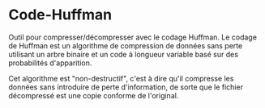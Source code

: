 # Code-Huffman
Outil pour compresser/décompresser avec le codage Huffman. 
Le codage de Huffman est un algorithme de compression de données sans perte utilisant un arbre binaire et un code à longueur variable basé sur des probabilités d'apparition.

Cet algorithme est "non-destructif", c'est à dire qu'il compresse les données sans introduire de perte 
d'information, de sorte que le fichier décompressé est une copie conforme de l'original.
